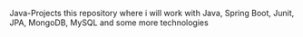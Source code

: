 Java-Projects
this repository where i will work with Java, Spring Boot, Junit, JPA, MongoDB, MySQL and some more technologies
